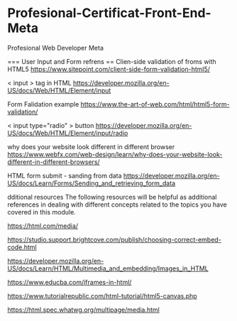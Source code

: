 # Profesional-Certificat-Front-End-Meta
Profesional Web Developer Meta

=== User Input and Form refrens ==
Clien-side validation of froms with HTML5
https://www.sitepoint.com/client-side-form-validation-html5/

< input > tag in HTML
https://developer.mozilla.org/en-US/docs/Web/HTML/Element/input

Form Falidation example
https://www.the-art-of-web.com/html/html5-form-validation/

< input type="radio" > button
https://developer.mozilla.org/en-US/docs/Web/HTML/Element/input/radio

why does your website look different in different browser
https://www.webfx.com/web-design/learn/why-does-your-website-look-different-in-different-browsers/

HTML form submit - sanding from data
https://developer.mozilla.org/en-US/docs/Learn/Forms/Sending_and_retrieving_form_data

dditional resources
The following resources will be helpful as additional references in dealing with different concepts related to the topics you have covered in this module. 

https://html.com/media/

https://studio.support.brightcove.com/publish/choosing-correct-embed-code.html

https://developer.mozilla.org/en-US/docs/Learn/HTML/Multimedia_and_embedding/Images_in_HTML

https://www.educba.com/iframes-in-html/

https://www.tutorialrepublic.com/html-tutorial/html5-canvas.php

https://html.spec.whatwg.org/multipage/media.html

